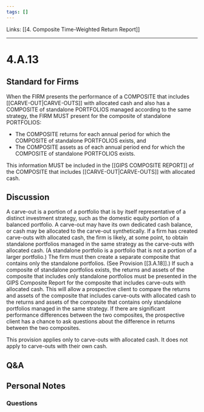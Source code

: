 ```yaml
---
tags: []
---
```

Links: [[4. Composite Time-Weighted Return Report]]
___
# 4.A.13
## Standard for Firms
When the FIRM presents the performance of a COMPOSITE that includes [[CARVE-OUT|CARVE-OUTS]] with allocated cash and also has a COMPOSITE of standalone PORTFOLIOS managed according to the same strategy, the FIRM MUST present for the composite of standalone PORTFOLIOS:
- The COMPOSITE returns for each annual period for which the COMPOSITE of standalone PORTFOLIOS exists, and
- The COMPOSITE assets as of each annual period end for which the COMPOSITE of standalone PORTFOLIOS exists.

This information MUST be included in the [[GIPS COMPOSITE REPORT]] of the COMPOSITE that includes [[CARVE-OUT|CARVE-OUTS]] with allocated cash.
## Discussion
A carve-out is a portion of a portfolio that is by itself representative of a distinct investment strategy, such as the domestic equity portion of a balanced portfolio. A carve-out may have its own dedicated cash balance, or cash may be allocated to the carve-out synthetically. If a firm has created carve-outs with allocated cash, the firm is likely, at some point, to obtain standalone portfolios managed in the same strategy as the carve-outs with allocated cash. (A standalone portfolio is a portfolio that is not a portion of a larger portfolio.) The firm must then create a separate composite that contains only the standalone portfolios. (See Provision [[3.A.18]].) If such a composite of standalone portfolios exists, the returns and assets of the composite that includes only standalone portfolios must be presented in the GIPS Composite Report for the composite that includes carve-outs with allocated cash. This will allow a prospective client to compare the returns and assets of the composite that includes carve-outs with allocated cash to the returns and assets of the composite that contains only standalone portfolios managed in the same strategy. If there are significant performance differences between the two composites, the prospective client has a chance to ask questions about the difference in returns between the two composites.

This provision applies only to carve-outs with allocated cash. It does not apply to carve-outs with their own cash.
## Q&A

## Personal Notes

### Questions